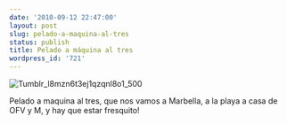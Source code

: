 ```yaml
---
date: '2010-09-12 22:47:00'
layout: post
slug: pelado-a-maquina-al-tres
status: publish
title: Pelado a máquina al tres
wordpress_id: '721'
---
```



    


![Tumblr_l8mzn6t3ej1qzqnl8o1_500](http://jjdenis.files.wordpress.com/2010/09/tumblr_l8mzn6t3ej1qzqnl8o1_500-scaled500.jpg?w=224)








Pelado a maquina al tres, que nos vamos a Marbella, a la playa  a casa de OFV y M, y hay que estar fresquito!


  
